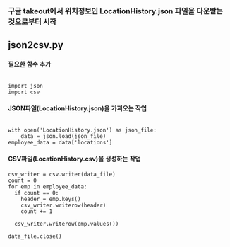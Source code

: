 
### 구글 takeout에서 위치정보인 LocationHistory.json 파일을 다운받는 것으로부터 시작

## json2csv.py 

#### 필요한 함수 추가
<pre><code>
import json
import csv
</code></pre>

#### JSON파일(LocationHistory.json)을 가져오는 작업
<pre><code>
with open('LocationHistory.json') as json_file:
    data = json.load(json_file)
employee_data = data['locations']
</code></pre>

#### CSV파일(LocationHistory.csv)을 생성하는 작업
<pre><code>csv_writer = csv.writer(data_file)
count = 0
for emp in employee_data:
  if count == 0:      
    header = emp.keys()  
    csv_writer.writerow(header)  
    count += 1
    
  csv_writer.writerow(emp.values())  

data_file.close()
</code></pre>

